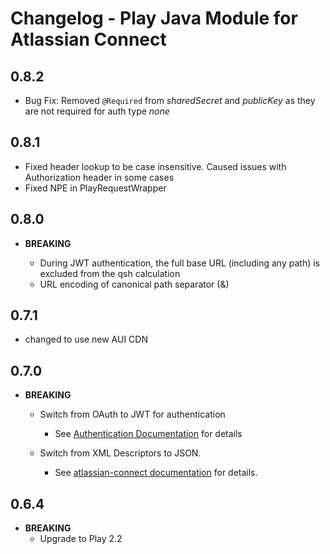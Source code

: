 # Changelog - Play Java Module for Atlassian Connect

## 0.8.2

* Bug Fix: Removed `@Required` from _sharedSecret_ and _publicKey_ as they are not required for auth type *none*

## 0.8.1

* Fixed header lookup to be case insensitive. Caused issues with Authorization header in some cases
* Fixed NPE in PlayRequestWrapper

## 0.8.0

* **BREAKING**

    * During JWT authentication, the full base URL (including any path) is excluded from the qsh calculation
    * URL encoding of canonical path separator (&)

## 0.7.1

* changed to use new AUI CDN

## 0.7.0

* **BREAKING**

  * Switch from OAuth to JWT for authentication

    * See [Authentication Documentation](https://developer.atlassian.com/static/connect/docs/pages/concepts/authentication.html) for details

  * Switch from XML Descriptors to JSON.

    * See [atlassian-connect documentation](https://developer.atlassian.com/static/connect/docs/) for details.

## 0.6.4 
* **BREAKING** 
  * Upgrade to Play 2.2
